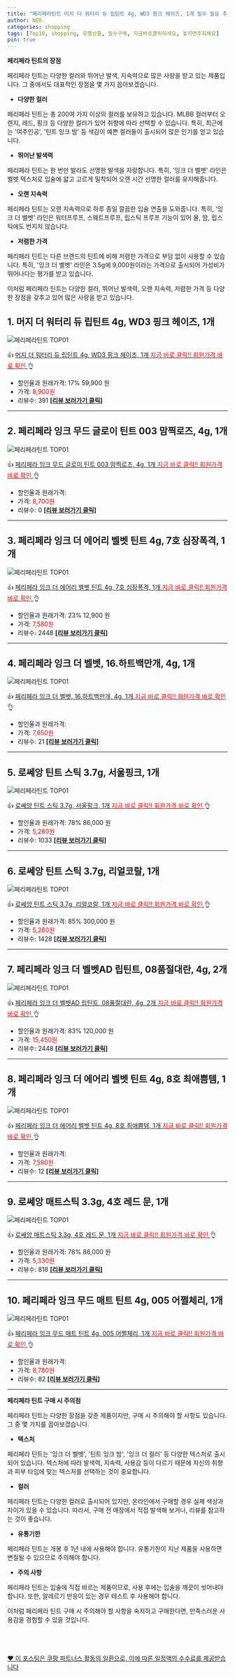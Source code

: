 ```yaml
---
title: "페리페라틴트 머지 더 워터리 듀 립틴트 4g, WD3 핑크 헤이즈, 1개 필수 필요 추천 제품 비교 최저 가격 비교 장점 구매 후기 구매평"
author: NEO.
categories: shopping
tags: [Top10, shopping, 유행상품, 필수구매, 지금바로클릭하세요, 놓치면후회해요]
pin: true
---
```

**페리페라 틴트의 장점**

페리페라 틴트는 다양한 컬러와 뛰어난 발색, 지속력으로 많은 사랑을 받고 있는 제품입니다. 그 중에서도 대표적인 장점을 몇 가지 꼽아보겠습니다.

* **다양한 컬러**

페리페라 틴트는 총 200여 가지 이상의 컬러를 보유하고 있습니다. MLBB 컬러부터 오렌지, 레드, 핑크 등 다양한 컬러가 있어 취향에 따라 선택할 수 있습니다. 특히, 최근에는 '여주인공', '틴트 잉크 밤' 등 색감이 예쁜 컬러들이 출시되어 많은 인기를 얻고 있습니다.

* **뛰어난 발색력**

페리페라 틴트는 한 번만 발라도 선명한 발색을 자랑합니다. 특히, '잉크 더 벨벳' 라인은 벨벳 텍스처로 입술에 얇고 고르게 밀착되어 오랜 시간 선명한 컬러를 유지해줍니다.

* **오랜 지속력**

페리페라 틴트는 오랜 지속력으로 하루 종일 깔끔한 입술 연출을 도와줍니다. 특히, '잉크 더 벨벳' 라인은 워터프루프, 스웨트프루프, 립스틱 프루프 기능이 있어 물, 땀, 립스틱에도 번지지 않습니다.

* **저렴한 가격**

페리페라 틴트는 다른 브랜드의 틴트에 비해 저렴한 가격으로 부담 없이 사용할 수 있습니다. 특히, '잉크 더 벨벳' 라인은 3.5g에 9,000원이라는 가격으로 출시되어 가성비가 뛰어나다는 평가를 받고 있습니다.

이처럼 페리페라 틴트는 다양한 컬러, 뛰어난 발색력, 오랜 지속력, 저렴한 가격 등 다양한 장점을 갖추고 있어 많은 사랑을 받고 있습니다.

   

## 1. 머지 더 워터리 듀 립틴트 4g, WD3 핑크 헤이즈, 1개

![페리페라틴트 TOP01](https://thumbnail8.coupangcdn.com/thumbnails/remote/490x490ex/image/retail/images/3226665399461432-ccf34ca4-f1da-45f1-8050-ae1cbbbfcf57.jpg)


👍 [머지 더 워터리 듀 립틴트 4g, WD3 핑크 헤이즈, 1개 <font color=red> 지금 바로 클릭!! 회원가격 바로 확인 </font> ](https://link.coupang.com/re/AFFSDP?lptag=AF3617701&subid=GithubCoopas&pageKey=6480286248&traceid=V0-153&itemId=14183115509&vendorItemId=81428948593) 👌 


- 할인율과 원래가격: 17%  59,900   원
- 가격: <span style='color:red'>8,900원</span>
- 리뷰수: 391  [**[리뷰 보러가기 클릭]**](https://link.coupang.com/re/AFFSDP?lptag=AF3617701&subid=GithubCoopas&pageKey=6480286248&traceid=V0-153&itemId=14183115509&vendorItemId=81428948593)

---


   

## 2. 페리페라 잉크 무드 글로이 틴트 003 맘찍로즈, 4g, 1개

![페리페라틴트 TOP01](https://thumbnail9.coupangcdn.com/thumbnails/remote/490x490ex/image/vendor_inventory/52fc/5bc35fd4bedebfd5f4a3f03e57428dd8fa7d2c7fd180df7993b82c8965e1.jpg)


👍 [페리페라 잉크 무드 글로이 틴트 003 맘찍로즈, 4g, 1개 <font color=red> 지금 바로 클릭!! 회원가격 바로 확인 </font> ](https://link.coupang.com/re/AFFSDP?lptag=AF3617701&subid=GithubCoopas&pageKey=7164553712&traceid=V0-153&itemId=18873947769&vendorItemId=85937194246) 👌 


- 할인율과 원래가격: 
- 가격: <span style='color:red'>8,700원</span>
- 리뷰수: 0  [**[리뷰 보러가기 클릭]**](https://link.coupang.com/re/AFFSDP?lptag=AF3617701&subid=GithubCoopas&pageKey=7164553712&traceid=V0-153&itemId=18873947769&vendorItemId=85937194246)

---


   

## 3. 페리페라 잉크 더 에어리 벨벳 틴트 4g, 7호 심장폭격, 1개

![페리페라틴트 TOP01](https://thumbnail9.coupangcdn.com/thumbnails/remote/490x490ex/image/vendor_inventory/121e/68c61dd503efc9f8c3ceae5e00e630c26e1fe8e167fea793b5b421effae8.jpg)


👍 [페리페라 잉크 더 에어리 벨벳 틴트 4g, 7호 심장폭격, 1개 <font color=red> 지금 바로 클릭!! 회원가격 바로 확인 </font> ](https://link.coupang.com/re/AFFSDP?lptag=AF3617701&subid=GithubCoopas&pageKey=7755191787&traceid=V0-153&itemId=663223046&vendorItemId=79127479867) 👌 


- 할인율과 원래가격: 23%  12,900   원
- 가격: <span style='color:red'>7,580원</span>
- 리뷰수: 2448  [**[리뷰 보러가기 클릭]**](https://link.coupang.com/re/AFFSDP?lptag=AF3617701&subid=GithubCoopas&pageKey=7755191787&traceid=V0-153&itemId=663223046&vendorItemId=79127479867)

---


   

## 4. 페리페라 잉크 더 벨벳, 16.하트백만개, 4g, 1개

![페리페라틴트 TOP01](https://thumbnail9.coupangcdn.com/thumbnails/remote/490x490ex/image/vendor_inventory/6036/6837d81a43e57ec9fe6140c94636b52530a2ef633c073d34975cdd637456.jpg)


👍 [페리페라 잉크 더 벨벳, 16.하트백만개, 4g, 1개 <font color=red> 지금 바로 클릭!! 회원가격 바로 확인 </font> ](https://link.coupang.com/re/AFFSDP?lptag=AF3617701&subid=GithubCoopas&pageKey=7033457475&traceid=V0-153&itemId=19444834540&vendorItemId=86127244794) 👌 


- 할인율과 원래가격: 
- 가격: <span style='color:red'>7,650원</span>
- 리뷰수: 21  [**[리뷰 보러가기 클릭]**](https://link.coupang.com/re/AFFSDP?lptag=AF3617701&subid=GithubCoopas&pageKey=7033457475&traceid=V0-153&itemId=19444834540&vendorItemId=86127244794)

---


   

## 5. 로쎄앙 틴트 스틱 3.7g, 서울핑크, 1개

![페리페라틴트 TOP01](https://thumbnail10.coupangcdn.com/thumbnails/remote/490x490ex/image/product/image/vendoritem/2019/03/05/3000407692/b9b7fd3e-1405-4f67-a7c9-2f0b4a62d7ec.jpg)


👍 [로쎄앙 틴트 스틱 3.7g, 서울핑크, 1개 <font color=red> 지금 바로 클릭!! 회원가격 바로 확인 </font> ](https://link.coupang.com/re/AFFSDP?lptag=AF3617701&subid=GithubCoopas&pageKey=9060467&traceid=V0-153&itemId=39755453&vendorItemId=3000407692) 👌 


- 할인율과 원래가격: 78%  86,000   원
- 가격: <span style='color:red'>5,260원</span>
- 리뷰수: 1033  [**[리뷰 보러가기 클릭]**](https://link.coupang.com/re/AFFSDP?lptag=AF3617701&subid=GithubCoopas&pageKey=9060467&traceid=V0-153&itemId=39755453&vendorItemId=3000407692)

---


   

## 6. 로쎄앙 틴트 스틱 3.7g, 리얼코랄, 1개

![페리페라틴트 TOP01](https://thumbnail9.coupangcdn.com/thumbnails/remote/490x490ex/image/product/image/vendoritem/2019/06/12/3133672713/d24760e2-a7f5-4f74-8ea5-b31e62f9944e.jpg)


👍 [로쎄앙 틴트 스틱 3.7g, 리얼코랄, 1개 <font color=red> 지금 바로 클릭!! 회원가격 바로 확인 </font> ](https://link.coupang.com/re/AFFSDP?lptag=AF3617701&subid=GithubCoopas&pageKey=9060467&traceid=V0-153&itemId=79064794&vendorItemId=3133672713) 👌 


- 할인율과 원래가격: 85%  300,000   원
- 가격: <span style='color:red'>5,260원</span>
- 리뷰수: 1428  [**[리뷰 보러가기 클릭]**](https://link.coupang.com/re/AFFSDP?lptag=AF3617701&subid=GithubCoopas&pageKey=9060467&traceid=V0-153&itemId=79064794&vendorItemId=3133672713)

---


   

## 7. 페리페라 잉크 더 벨벳AD 립틴트, 08품절대란, 4g, 2개

![페리페라틴트 TOP01](https://thumbnail7.coupangcdn.com/thumbnails/remote/490x490ex/image/vendor_inventory/dbfb/e836bd51cdfe402941f622e17e33a3563b3e1035ab6c02b86f28bcc0b780.jpg)


👍 [페리페라 잉크 더 벨벳AD 립틴트, 08품절대란, 4g, 2개 <font color=red> 지금 바로 클릭!! 회원가격 바로 확인 </font> ](https://link.coupang.com/re/AFFSDP?lptag=AF3617701&subid=GithubCoopas&pageKey=7033457475&traceid=V0-153&itemId=2082418868&vendorItemId=73556680198) 👌 


- 할인율과 원래가격: 83%  120,000   원
- 가격: <span style='color:red'>15,450원</span>
- 리뷰수: 2448  [**[리뷰 보러가기 클릭]**](https://link.coupang.com/re/AFFSDP?lptag=AF3617701&subid=GithubCoopas&pageKey=7033457475&traceid=V0-153&itemId=2082418868&vendorItemId=73556680198)

---


   

## 8. 페리페라 잉크 더 에어리 벨벳 틴트 4g, 8호 최애쁨템, 1개

![페리페라틴트 TOP01](https://thumbnail10.coupangcdn.com/thumbnails/remote/490x490ex/image/vendor_inventory/b216/1d3a9261c7bc919200d423836cd85a4fbeed3a3a3284cf132ff78691fe6e.jpg)


👍 [페리페라 잉크 더 에어리 벨벳 틴트 4g, 8호 최애쁨템, 1개 <font color=red> 지금 바로 클릭!! 회원가격 바로 확인 </font> ](https://link.coupang.com/re/AFFSDP?lptag=AF3617701&subid=GithubCoopas&pageKey=7755191787&traceid=V0-153&itemId=663223054&vendorItemId=79127479940) 👌 


- 할인율과 원래가격: 
- 가격: <span style='color:red'>7,590원</span>
- 리뷰수: 12  [**[리뷰 보러가기 클릭]**](https://link.coupang.com/re/AFFSDP?lptag=AF3617701&subid=GithubCoopas&pageKey=7755191787&traceid=V0-153&itemId=663223054&vendorItemId=79127479940)

---


   

## 9. 로쎄앙 매트스틱 3.3g, 4호 레드 문, 1개

![페리페라틴트 TOP01](https://thumbnail10.coupangcdn.com/thumbnails/remote/490x490ex/image/retail/images/2017/11/21/9/5/38cfb050-50ed-4b7d-8d68-8e596fd864a6.jpg)


👍 [로쎄앙 매트스틱 3.3g, 4호 레드 문, 1개 <font color=red> 지금 바로 클릭!! 회원가격 바로 확인 </font> ](https://link.coupang.com/re/AFFSDP?lptag=AF3617701&subid=GithubCoopas&pageKey=7723415843&traceid=V0-153&itemId=171619277&vendorItemId=3411187523) 👌 


- 할인율과 원래가격: 78%  86,000   원
- 가격: <span style='color:red'>5,330원</span>
- 리뷰수: 818  [**[리뷰 보러가기 클릭]**](https://link.coupang.com/re/AFFSDP?lptag=AF3617701&subid=GithubCoopas&pageKey=7723415843&traceid=V0-153&itemId=171619277&vendorItemId=3411187523)

---


   

## 10. 페리페라 잉크 무드 매트 틴트 4g, 005 어쩔체리, 1개

![페리페라틴트 TOP01](https://thumbnail6.coupangcdn.com/thumbnails/remote/490x490ex/image/vendor_inventory/fa33/a774d9747dfd42d7da1c919f75b0d42eac39a962535fed39416cbdade1dc.png)


👍 [페리페라 잉크 무드 매트 틴트 4g, 005 어쩔체리, 1개 <font color=red> 지금 바로 클릭!! 회원가격 바로 확인 </font> ](https://link.coupang.com/re/AFFSDP?lptag=AF3617701&subid=GithubCoopas&pageKey=7164553712&traceid=V0-153&itemId=20877401311&vendorItemId=87944642339) 👌 


- 할인율과 원래가격: 
- 가격: <span style='color:red'>8,780원</span>
- 리뷰수: 82  [**[리뷰 보러가기 클릭]**](https://link.coupang.com/re/AFFSDP?lptag=AF3617701&subid=GithubCoopas&pageKey=7164553712&traceid=V0-153&itemId=20877401311&vendorItemId=87944642339)

---
**페리페라 틴트 구매 시 주의점**

페리페라 틴트는 다양한 장점을 갖춘 제품이지만, 구매 시 주의해야 할 사항도 있습니다. 그 중 몇 가지를 꼽아보겠습니다.

* **텍스처**

페리페라 틴트는 '잉크 더 벨벳', '틴트 잉크 밤', '잉크 더 컬러' 등 다양한 텍스처로 출시되어 있습니다. 텍스처에 따라 발색력, 지속력, 사용감 등이 다르기 때문에 자신의 취향과 피부 타입에 맞는 텍스처를 선택하는 것이 중요합니다.

* **컬러**

페리페라 틴트는 다양한 컬러로 출시되어 있지만, 온라인에서 구매할 경우 실제 색상과 차이가 있을 수 있습니다. 따라서, 구매 전 매장에서 직접 발색해 보거나, 리뷰를 참고하는 것이 좋습니다.

* **유통기한**

페리페라 틴트는 개봉 후 1년 내에 사용해야 합니다. 유통기한이 지난 제품을 사용하면 변질될 수 있으므로 주의해야 합니다.

* **주의 사항**

페리페라 틴트는 입술에 직접 바르는 제품이므로, 사용 후에는 입술을 깨끗이 씻어내야 합니다. 또한, 알레르기 반응이 있는 경우 테스트 후 사용해야 합니다.

이처럼 페리페라 틴트 구매 시 주의해야 할 사항을 숙지하고 구매한다면, 만족스러운 사용감을 경험할 수 있을 것입니다.<br><br><br><br><br> [ ❤  이 포스팅은 쿠팡 파트너스 활동의 일환으로, 이에 따른 일정액의 수수료를 제공받습니다](https://link.coupang.com/a/bcEFyh)